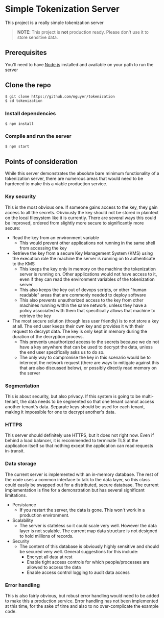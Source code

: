 # Simple Tokenization Server

This project is a really simple tokenization server

> **NOTE**: This project is **not** production ready. Please don't use it to store sensitive data.

## Prerequisites
You'll need to have [Node.js](https://nodejs.org/en/download/) installed and available on your path to run the server

## Clone the repo
```bash
$ git clone https://github.com/nguyer/tokenization
$ cd tokenization
```

### Install dependencies
```bash
$ npm install
```

### Compile and run the server
```bash
$ npm start
```

## Points of consideration
While this server demonstrates the absolute bare minimum functionality of a tokenization server, there are numerous areas that would need to be hardened to make this a viable production service.

### Key security
This is the most obvious one. If someone gains access to the key, they gain access to all the secrets. Obviously the key should not be stored in plaintext on the local filesystem like it is currently. There are several ways this could be improved, ordered from slightly more secure to significantly more secure:

 - Read the key from an environment variable
   - This would prevent other applications not running in the same shell from accessing the key
 - Retrieve the key from a secure Key Management System (KMS) using the execution role the machine the server is running on to authenticate to the KMS
   - This keeps the key only in memory on the machine the tokenization server is running on. Other applications would not have access to it, even if they can read the environment variables of the tokenization server
   - This also keeps the key out of devops scripts, or other "human readable" areas that are commonly needed to deploy software
   - This also prevents unauthorized access to the key from other machines running within the same network, unless they have a policy associated with them that specifically allows that machine to retrieve the key
 - The most secure solution (though less user friendly) is to not store a key at all. The end user keeps their own key and provides it with their request to decrypt data. The key is only kept in memory during the duration of the decryption process.
    - This prevents unauthorized access to the secrets because we do not have a key anywhere that can be used to decrypt the data, unless the end user specifically asks us to do so.
    - The only way to compromise the key in this scenario would be to intercept the network request (there are ways to mitigate against this that are also discussed below), or possibly directly read memory on the server

### Segmentation
This is about security, but also privacy. If this system is going to be multi-tenant, the data needs to be segmented so that one tenant cannot access another tenant's data. Separate keys should be used for each tenant, making it impossible for one to decrypt another's data.

### HTTPS
This server should definitely use HTTPS, but it does not right now. Even if behind a load balancer, it is recommended to terminate TLS at the application itself so that nothing except the application can read requests in-transit.

### Data storage
The current server is implemented with an in-memory database. The rest of the code uses a common interface to talk to the data layer, so this class could easily be swapped out for a distributed, secure database. The current implementation is fine for a demonstration but has several significant limitations.
 - Persistance
   - If you restart the server, the data is gone. This won't work in a production environment.
 - Scalability
   - The server is stateless so it could scale very well. However the data layer is not scalable. The current map data structure is not designed to hold millions of records.
 - Security
   - The content of this database is obviously highly sensitive and should be secured very well. General suggestions for this include:
     - Encrypt all data at rest
     - Enable tight access controls for which people/processes are allowed to access the data
     - Enable access control logging to audit data access

### Error handling
This is also fairly obvious, but robust error handling would need to be added to make this a production service. Error handling has not been implemented at this time, for the sake of time and also to no over-complicate the example code.